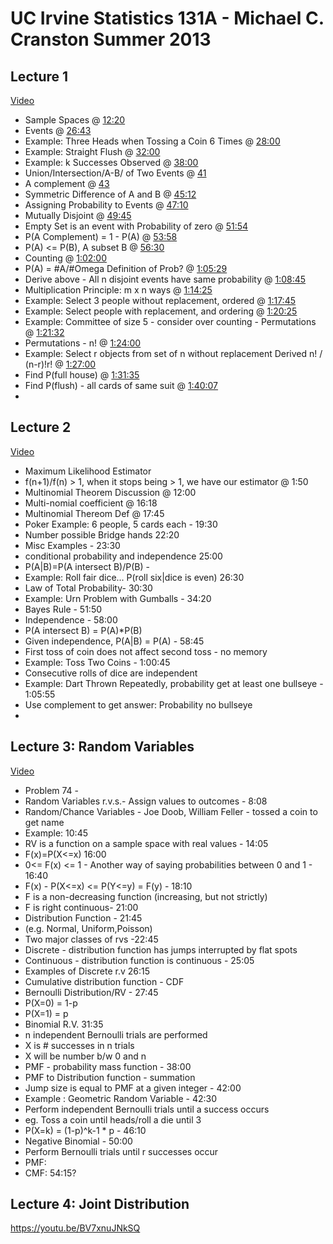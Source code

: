 # UC Irvine Statistics 131A - Michael C. Cranston Summer 2013

## Lecture 1
[Video](https://youtu.be/GyN4FotAEt8)
- Sample Spaces @ [12:20](https://youtu.be/GyN4FotAEt8?t=12m20s)
- Events @ [26:43](https://youtu.be/GyN4FotAEt8?t=26m43s)
 - Example: Three Heads when Tossing a Coin 6 Times @  [28:00](https://youtu.be/GyN4FotAEt8?t=28m00s)
- Example: Straight Flush @ [32:00](https://youtu.be/GyN4FotAEt8?t=32m00s)
- Example: k Successes Observed @ [38:00](https://youtu.be/GyN4FotAEt8?t=38m00s)
- Union/Intersection/A-B/ of Two Events @ [41](https://youtu.be/GyN4FotAEt8?t=41m00s)
- A complement @ [43](https://youtu.be/GyN4FotAEt8?t=43m00s)
- Symmetric Difference of A and B @ [45:12](https://youtu.be/GyN4FotAEt8?t=45m12s)
- Assigning Probability to Events @ [47:10](https://youtu.be/GyN4FotAEt8?t=47m10s)
- Mutually Disjoint @ [49:45](https://youtu.be/GyN4FotAEt8?t=49m45s)
- Empty Set is an event with Probability of zero @ [51:54](https://youtu.be/GyN4FotAEt8?t=51m54s)
- P(A Complement) = 1 - P(A) @ [53:58](https://youtu.be/GyN4FotAEt8?t=53m58s)
- P(A) <= P(B), A subset B @ [56:30](https://youtu.be/GyN4FotAEt8?t=56m30s)
 - Counting @ [1:02:00](https://youtu.be/GyN4FotAEt8?t=1h2m)
- P(A) = #A/#Omega Definition of Prob? @ [1:05:29](https://youtu.be/GyN4FotAEt8?t=1h5m29s)
- Derive above - All n disjoint events have same probability @ [1:08:45](https://youtu.be/GyN4FotAEt8?t=1h8m45s)
- Multiplication Principle: m x n ways @ [1:14:25](https://youtu.be/GyN4FotAEt8?t=1h14m25s)
- Example: Select 3 people without replacement, ordered @ [1:17:45](https://youtu.be/GyN4FotAEt8?t=1h17m45s)
- Example: Select people with replacement, and ordering @ [1:20:25](https://youtu.be/GyN4FotAEt8?t=1h20m25s)
- Example: Committee of size 5 - consider over counting - Permutations @ [1:21:32](https://youtu.be/GyN4FotAEt8?t=1h21m32s)
- Permutations - n! @ [1:24:00](https://youtu.be/GyN4FotAEt8?t=1h24m)
- Example: Select r objects from set of n without replacement Derived n! / (n-r)!r! @ [1:27:00](https://youtu.be/GyN4FotAEt8?t=1h27m)
- Find P(full house) @ [1:31:35](https://youtu.be/GyN4FotAEt8?t=1h31m35s)
- Find P(flush) - all cards of same suit @ [1:40:07](https://youtu.be/GyN4FotAEt8?t=1h40m7s)
- 

## Lecture 2
[Video](https://youtu.be/zboOPK98aGk)
- Maximum Likelihood Estimator
- f(n+1)/f(n) > 1, when it stops being > 1, we have our estimator @ 1:50
- Multinomial Theorem Discussion @ 12:00
- Multi-nomial coefficient @ 16:18
- Multinomial Thereom Def @ 17:45
- Poker Example: 6 people, 5 cards each - 19:30
- Number possible Bridge hands 22:20 
- Misc Examples - 23:30
- conditional probability and independence 25:00
- P(A|B)=P(A intersect B)/P(B) - 
- Example: Roll fair dice... P(roll six|dice is even) 26:30
- Law of Total Probability- 30:30 
- Example: Urn Problem with Gumballs - 34:20
- Bayes Rule - 51:50
- Independence - 58:00
- P(A intersect B) = P(A)*P(B)
- Given independence, P(A|B) = P(A) - 58:45
- First toss of coin does not affect second toss - no memory 
- Example: Toss Two Coins - 1:00:45
- Consecutive rolls of dice are independent
- Example: Dart Thrown Repeatedly, probability get at least one bullseye - 1:05:55
- Use complement to get answer: Probability no bullseye 
- 
## Lecture 3: Random Variables 
[Video](https://youtu.be/Pj5n3FLE0wM)
- Problem 74 - 
- Random Variables r.v.s.- Assign values to outcomes - 8:08
- Random/Chance Variables - Joe Doob, William Feller - tossed a coin to get name
- Example: 10:45
- RV is a function on a sample space with real values - 14:05
- F(x)=P(X<=x) 16:00
- 0<= F(x) <= 1 - Another way of saying probabilities between 0 and 1 - 16:40
- F(x) - P(X<=x) <= P(Y<=y) = F(y) - 18:10
- F is a non-decreasing function (increasing, but not strictly)
- F is right continuous- 21:00
- Distribution Function - 21:45
- (e.g. Normal, Uniform,Poisson)
- Two major classes of rvs -22:45
- Discrete - distribution function has jumps interrupted by flat spots
- Continuous - distribution function is continuous - 25:05
- Examples of Discrete r.v 26:15
- Cumulative distribution function - CDF
- Bernoulli Distribution/RV - 27:45
- P(X=0) = 1-p
- P(X=1) = p
- Binomial R.V. 31:35
- n independent Bernoulli trials are performed 
- X is # successes in n trials
- X will be number b/w 0 and n
- PMF - probability mass function - 38:00
- PMF to Distribution function - summation 
- Jump size is equal to PMF at a given integer - 42:00
- Example : Geometric Random Variable - 42:30
- Perform independent Bernoulli trials until a success occurs
- eg. Toss a coin until heads/roll a die until 3
- P(X=k) = (1-p)^k-1 * p - 46:10
- Negative Binomial - 50:00
- Perform Bernoulli trials until r successes occur 
- PMF: 
- CMF: 54:15?

## Lecture 4: Joint Distribution

https://youtu.be/BV7xnuJNkSQ


